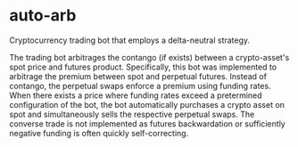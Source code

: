 # auto-arb
Cryptocurrency trading bot that employs a delta-neutral strategy. 

The trading bot arbitrages the contango (if exists) between a crypto-asset's spot price and futures product. Specifically, this bot was implemented to arbitrage the premium between spot and perpetual futures. Instead of contango, the perpetual swaps enforce a premium using funding rates. When there exists a price where funding rates exceed a pretermined configuration of the bot, the bot automatically purchases a crypto asset on spot and simultaneously sells the respective perpetual swaps. The converse trade is not implemented as futures backwardation or sufficiently negative funding is often quickly self-correcting. 
